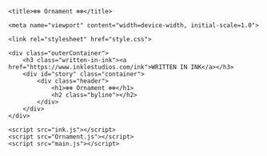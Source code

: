 ﻿<!doctype html>
<html lang="en">
<head>
    <meta charset="utf-8">

    <title>❄❄ Ornament ❄❄</title>

    <meta name="viewport" content="width=device-width, initial-scale=1.0">

    <link rel="stylesheet" href="style.css">

</head>

<body>

    <div class="outerContainer">
        <h3 class="written-in-ink"><a href="https://www.inklestudios.com/ink">WRITTEN IN INK</a></h3>
        <div id="story" class="container">
            <div class="header">
                <h1>❄❄ Ornament ❄❄</h1>
                <h2 class="byline"></h2>
            </div>
        </div>
    </div>

    <script src="ink.js"></script>
    <script src="Ornament.js"></script>
    <script src="main.js"></script>
</body>
</html>